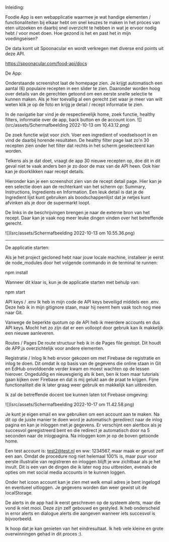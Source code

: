 Inleiding:

Foodie App is een webapplicatie waarmee je wat handige elementen / functionaliteiten bij elkaar hebt om snel keuzes te
maken in het proces van eten uitzoeken en daarbij snel overzicht te hebben in wat je ervoor nodig hebt / voor moet
doen. Hoe gezond is het en past het in mijn voedingseisen?

De data komt uit Spoonacular en wordt verkregen met diverse end points uit deze API.

https://spoonacular.com/food-api/docs

De App:

Onderstaande screenshot laat de homepage zien. Je krijgt automatisch een aantal (6) populaire recepten in een slider te
zien. Daaronder worden hoog over details van de gerechten getoond om een eerste snelle selectie te kunnen maken. Als je
hier toevallig al een gerecht ziet waar je meer van wilt weten klik je op de foto en krijg je detail / recept informatie
te zien.

In de navigatie bar vind je de respectievelijk home, zoek functie, healthy filters, informatie over de app, back button
en de account icon.
![](src/assets/Schermafbeelding 2022-10-13 om 10.43.12.png)

De zoek functie wijst voor zich. Voer een ingredient of voedselsoort in en vind de daarbij horende resultaten.
De healthy filter page laat zo'n 30 recepten zien onder het filter dat rechts in het scherm geselecteerd kan worden.

Telkens als je dat doet, vraagt de app 30 nieuwe recepten op, doe dit in dit geval niet te vaak anders ben je zo door de
max van de API heen. Ook hier kan je doorklikken naar recept details.

Hieronder kan je een screenshot zien van de recept detail page. Hier kan je een selectie doen aan de rechterkant van het
scherm op: Summary, Instructions, Ingredients en Information. Een leuk detail is dat je de Ingredient lijst kunt
gebruiken als boodschappenlijst dat je netjes kunt afvinken als je door de supermarkt loopt.

De links in de beschrijvingen brengen je naar de externe bron van het recept. Daar kan je vaak nog meer leuke dingen
vinden over het betreffende gerecht.

![](src/assets/Schermafbeelding 2022-10-13 om 10.55.36.png)

-----------------------

De applicatie starten:

Als je het project gecloned hebt naar jouw locale machine, installeer je eerst de node_modules door het volgende
commando in de terminal te runnen:

npm install

Wanneer dit klaar is, kun je de applicatie starten met behulp van:

npm start

API keys / .env
Ik heb in mijn code de API keys beveiligd middels een .env. Deze heb ik in mijn gitignore staan, maar hij neemt hem vaak
toch nog mee naar Git.

Vanwege de beperkte quotum op de API heb ik meerdere accounts en dus API keys. Mocht het zo zijn dat er een volloopt
door gebruik kan ik makkelijk een nieuwe aanleveren.

Routes / Pages
De route structuur heb ik in de Pages file gestopt. Dit houdt de APP.js overzichtelijk voor andere elementen.


Registratie / Inlog
Ik heb ervoor gekozen om met Firebase de registratie en inlog te doen. Dit omdat ik op basis van de gegevens die online
staan in Git en EdHub onvoldoende verder kwam en moest wachten op de lessen hierover. Ongeduldig en nieuwsgierig als ik
ben, ben ik toen maar tutorials gaan kijken over Firebase en dat is mij gelukt aan de praat te krijgen. Fijne
functionaliteit die ik later graag weer gebruik en makkelijk kan uitbreiden.

Ik zal de betreffende docent toe kunnen laten tot Firebase omgeving:

![](src/assets/Schermafbeelding 2022-10-17 om 11.42.58.png)

Je kunt je eigen email en ww gebruiken om een account aan te maken. Na dit op de juiste manier te doen word je
automatisch geredirect naar de inlog pagina en kan je inloggen met je gegevens. Er verschijnt een alertbox als je
succesvol geregistreerd bent en die redirect je automatisch door na 5 seconden naar de inlogpagina. Na inloggen kom je
op de boven getoonde home.

Een test account is: test2@test.nl en ww: 1234567, maar maak er gerust zelf een aan. Omdat de procedure nog niet
helemaal 100% is, maar puur voor eerste illustratie van registreren en inloggen blijft je ww zichtbaar als je het
invult. Dit is een van de dingen die ik later nog zou uitbreiden, evenals de opties om met social media accounts in te
kunnen loggen.

Onder het icoon account kan je zien met welk email adres je bent ingelogd en eventueel uitloggen. Je gegevens worden dan
weer gewist uit de localStorage.

De alerts in de app had ik eerst geschreven op de systeem alerts, maar die vond ik niet mooi. Deze zijn zelf gebouwd en
gestyled. Ik heb onderscheid in error alerts en dialogue alerts die aangeven wanneer iets succesvol is bijvoorbeeld.

Ik hoop dat je kan genieten van het eindresultaat. Ik heb vele kleine en grote overwinningen gehad in dit proces :).


